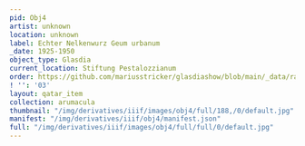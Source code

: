 ```yaml
---
pid: Obj4
artist: unknown
location: unknown
label: Echter Nelkenwurz Geum urbanum
_date: 1925-1950
object_type: Glasdia
current_location: Stiftung Pestalozzianum
order: https://github.com/mariusstricker/glasdiashow/blob/main/_data/raw_images/glasdia/obj4.jpg
! '': '03'
layout: qatar_item
collection: arumacula
thumbnail: "/img/derivatives/iiif/images/obj4/full/188,/0/default.jpg"
manifest: "/img/derivatives/iiif/obj4/manifest.json"
full: "/img/derivatives/iiif/images/obj4/full/full/0/default.jpg"
---
```

